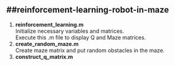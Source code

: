 ##reinforcement-learning-robot-in-maze
------------------------------------------------------------

1. **reinforcement_learning.m**  
     Initialize necessary variables and matrices.   
     Execute this .m file to display Q and Maze matrices.
2. **create_random_maze.m**    
     Create maze matrix and put random obstacles in the maze.
2. **construct_q_matrix.m**       	

